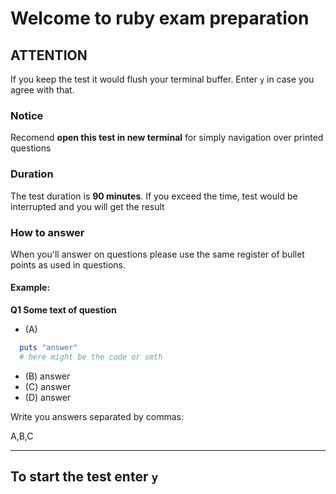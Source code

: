 # Welcome to ruby exam preparation

## ATTENTION
If you keep the test it would flush your terminal buffer.
Enter `y` in case you agree with that.

### Notice
Recomend **open this test in new terminal** 
for simply navigation over printed questions

### Duration 
The test duration is **90 minutes**. 
If you exceed the time, test would be interrupted 
and you will get the result

### How to answer
When you'll answer on questions please 
  use the same register of bullet points as used in questions.

#### Example:

**Q1 Some text of question**

- (A) 
```ruby
  puts "answer"
  # here might be the code or smth
```
- (B) answer
- (C) answer
- (D) answer

Write you answers separated by commas:

A,B,C

----------------------------------------  
  
## To start the test enter `y`
